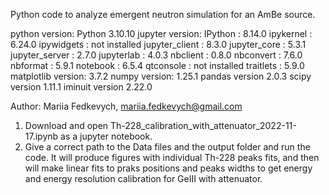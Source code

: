 Python code to analyze emergent neutron simulation for an AmBe source. 

python version: Python 3.10.10
jupyter version:
    IPython          : 8.14.0
    ipykernel        : 6.24.0
    ipywidgets       : not installed
    jupyter_client   : 8.3.0
    jupyter_core     : 5.3.1
    jupyter_server   : 2.7.0
    jupyterlab       : 4.0.3
    nbclient         : 0.8.0
    nbconvert        : 7.6.0
    nbformat         : 5.9.1
    notebook         : 6.5.4
    qtconsole        : not installed
    traitlets        : 5.9.0
matplotlib version:  3.7.2
numpy version:  1.25.1
pandas version 2.0.3
scipy version 1.11.1
iminuit version 2.22.0

Author: Mariia Fedkevych, mariia.fedkevych@gmail.com

1. Download and open Th-228_calibration_with_attenuator_2022-11-17.ipynb as a jupyter notebook.
2. Give a correct path to the Data files and the output folder and run the code. 
It will produce figures with individual Th-228 peaks fits, and then will make linear fits to praks positions and peaks widths to get energy and energy resolution calibration for GeIII with attenuator.

